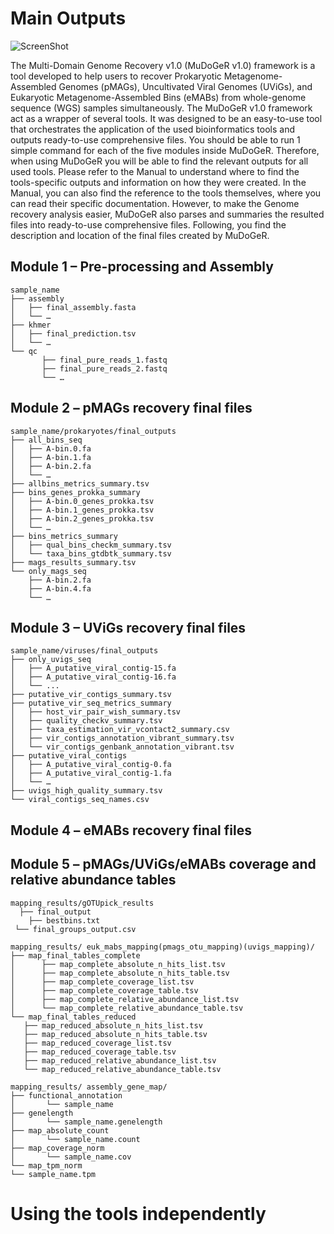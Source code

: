 # Main Outputs

![ScreenShot](https://github.com/mdsufz/MuDoGeR/blob/master/flowcharts/mudoger_outputs.jpg)

The Multi-Domain Genome Recovery v1.0 (MuDoGeR v1.0) framework is a tool developed to help users to recover Prokaryotic Metagenome-Assembled Genomes (pMAGs), Uncultivated Viral Genomes (UViGs), and Eukaryotic Metagenome-Assembled Bins (eMABs) from whole-genome sequence (WGS) samples simultaneously. The MuDoGeR v1.0 framework act as a wrapper of several tools. It was designed to be an easy-to-use tool that orchestrates the application of the used bioinformatics tools and outputs ready-to-use comprehensive files. You should be able to run 1 simple command for each of the five modules inside MuDoGeR.
Therefore, when using MuDoGeR you will be able to find the relevant outputs for all used tools. Please refer to the Manual to understand where to find the tools-specific outputs and information on how they were created. In the Manual, you can also find the reference to the tools themselves, where you can read their specific documentation.
 However, to make the Genome recovery analysis easier, MuDoGeR also parses and summaries the resulted files into ready-to-use comprehensive files. Following, you find the description and location of the final files created by MuDoGeR.

## Module 1 – Pre-processing and Assembly 
```
sample_name
├── assembly
│   ├── final_assembly.fasta
│   └── …
├── khmer
│   ├── final_prediction.tsv
│   └── …
└── qc
       ├── final_pure_reads_1.fastq
       ├── final_pure_reads_2.fastq
       └── …
 ```
## Module 2 – pMAGs recovery final files

```
sample_name/prokaryotes/final_outputs
├── all_bins_seq
│   ├── A-bin.0.fa
│   ├── A-bin.1.fa
│   ├── A-bin.2.fa
│   └── …
├── allbins_metrics_summary.tsv
├── bins_genes_prokka_summary
│   ├── A-bin.0_genes_prokka.tsv
│   ├── A-bin.1_genes_prokka.tsv
│   ├── A-bin.2_genes_prokka.tsv
│   └── …
├── bins_metrics_summary
│   ├── qual_bins_checkm_summary.tsv
│   └── taxa_bins_gtdbtk_summary.tsv
├── mags_results_summary.tsv
└── only_mags_seq
    ├── A-bin.2.fa
    ├── A-bin.4.fa
    └── …
```

## Module 3 – UViGs recovery final files

```
sample_name/viruses/final_outputs
├── only_uvigs_seq
│   ├── A_putative_viral_contig-15.fa
│   ├── A_putative_viral_contig-16.fa
│   └── ...
├── putative_vir_contigs_summary.tsv
├── putative_vir_seq_metrics_summary
│   ├── host_vir_pair_wish_summary.tsv
│   ├── quality_checkv_summary.tsv
│   ├── taxa_estimation_vir_vcontact2_summary.csv
│   ├── vir_contigs_annotation_vibrant_summary.tsv
│   └── vir_contigs_genbank_annotation_vibrant.tsv
├── putative_viral_contigs
│   ├── A_putative_viral_contig-0.fa
│   ├── A_putative_viral_contig-1.fa
│   └── …
├── uvigs_high_quality_summary.tsv
└── viral_contigs_seq_names.csv
```

## Module 4 – eMABs recovery final files



## Module 5 – pMAGs/UViGs/eMABs coverage and relative abundance tables
```
mapping_results/gOTUpick_results
  ├── final_output
  	├── bestbins.txt
 └── final_groups_output.csv
```

```
mapping_results/ euk_mabs_mapping(pmags_otu_mapping)(uvigs_mapping)/
├── map_final_tables_complete
│	   ├── map_complete_absolute_n_hits_list.tsv
│	   ├── map_complete_absolute_n_hits_table.tsv
│	   ├── map_complete_coverage_list.tsv
│	   ├── map_complete_coverage_table.tsv
│	   ├── map_complete_relative_abundance_list.tsv
│	   └── map_complete_relative_abundance_table.tsv
└── map_final_tables_reduced
   ├── map_reduced_absolute_n_hits_list.tsv
   ├── map_reduced_absolute_n_hits_table.tsv
   ├── map_reduced_coverage_list.tsv
   ├── map_reduced_coverage_table.tsv
   ├── map_reduced_relative_abundance_list.tsv
   └── map_reduced_relative_abundance_table.tsv
```

```
mapping_results/ assembly_gene_map/
├── functional_annotation
│   	└── sample_name
├── genelength
│   	└── sample_name.genelength
├── map_absolute_count
│   	└── sample_name.count
├── map_coverage_norm
│   	└── sample_name.cov
└── map_tpm_norm
└── sample_name.tpm
```


# Using the tools independently
